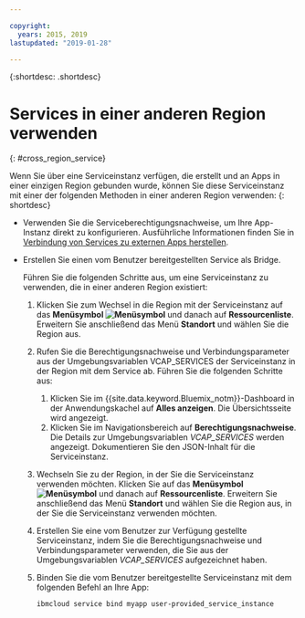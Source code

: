 ```yaml
---

copyright:
  years: 2015, 2019
lastupdated: "2019-01-28"

---
```


{:shortdesc: .shortdesc}

# Services in einer anderen Region verwenden
{: #cross_region_service}

Wenn Sie über eine Serviceinstanz verfügen, die erstellt und an Apps in einer einzigen Region gebunden wurde, können Sie diese Serviceinstanz mit einer der folgenden Methoden in einer anderen Region verwenden:
{: shortdesc}

  * Verwenden Sie die Serviceberechtigungsnachweise, um Ihre App-Instanz direkt zu konfigurieren. Ausführliche Informationen finden Sie in [Verbindung von Services zu externen Apps herstellen](/docs/resources?topic=resources-externalapp#externalapp).
  * Erstellen Sie einen vom Benutzer bereitgestellten Service als Bridge.

	Führen Sie die folgenden Schritte aus, um eine Serviceinstanz zu verwenden, die in einer anderen Region existiert:

      1. Klicken Sie zum Wechsel in die Region mit der Serviceinstanz auf das **Menüsymbol ![Menüsymbol](../icons/icon_hamburger.svg)** und danach auf **Ressourcenliste**. Erweitern Sie anschließend das Menü **Standort** und wählen Sie die Region aus. 

      2. Rufen Sie die Berechtigungsnachweise und Verbindungsparameter aus der Umgebungsvariablen VCAP_SERVICES der Serviceinstanz in der Region mit dem Service ab. Führen Sie die folgenden Schritte aus:

	       1. Klicken Sie im {{site.data.keyword.Bluemix_notm}}-Dashboard in der Anwendungskachel auf **Alles anzeigen**. Die Übersichtsseite wird angezeigt.
	       2. Klicken Sie im Navigationsbereich auf **Berechtigungsnachweise**. Die Details zur Umgebungsvariablen *VCAP_SERVICES* werden angezeigt. Dokumentieren Sie den JSON-Inhalt für die Serviceinstanz.

      3. Wechseln Sie zu der Region, in der Sie die Serviceinstanz verwenden möchten. Klicken Sie auf das **Menüsymbol ![Menüsymbol](../icons/icon_hamburger.svg)** und danach auf **Ressourcenliste**. Erweitern Sie anschließend das Menü **Standort** und wählen Sie die Region aus, in der Sie die Serviceinstanz verwenden möchten.

      4. Erstellen Sie eine vom Benutzer zur Verfügung gestellte Serviceinstanz, indem Sie die Berechtigungsnachweise und Verbindungsparameter verwenden, die Sie aus der Umgebungsvariablen *VCAP_SERVICES* aufgezeichnet haben. 

      5. Binden Sie die vom Benutzer bereitgestellte Serviceinstanz mit dem folgenden Befehl an Ihre App:

	     ```
	     ibmcloud service bind myapp user-provided_service_instance
	     ```
